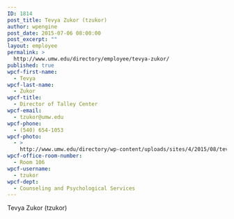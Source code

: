 ```yaml
---
ID: 1814
post_title: Tevya Zukor (tzukor)
author: wpengine
post_date: 2015-07-06 08:00:00
post_excerpt: ""
layout: employee
permalink: >
  http://www.umw.edu/directory/employee/tevya-zukor/
published: true
wpcf-first-name:
  - Tevya
wpcf-last-name:
  - Zukor
wpcf-title:
  - Director of Talley Center
wpcf-email:
  - tzukor@umw.edu
wpcf-phone:
  - (540) 654-1053
wpcf-photo:
  - >
    http://www.umw.edu/directory/wp-content/uploads/sites/4/2015/08/tevya-zukor.jpg
wpcf-office-room-number:
  - Room 106
wpcf-username:
  - tzukor
wpcf-dept:
  - Counseling and Psychological Services
---
```

Tevya Zukor (tzukor)